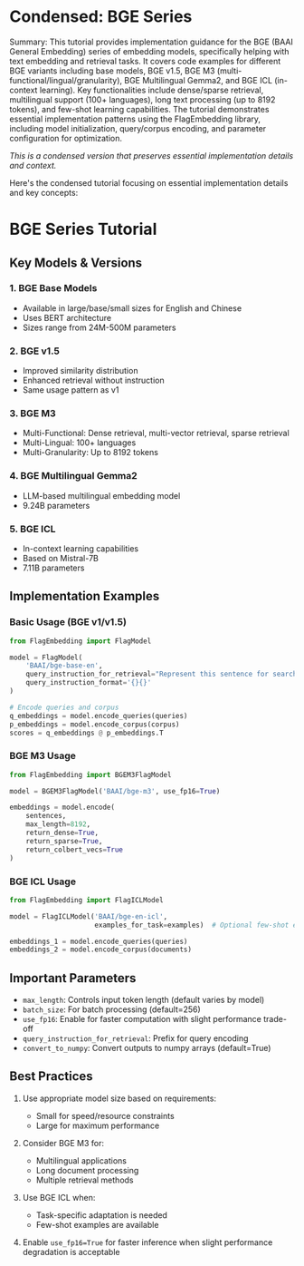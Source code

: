 # Condensed: BGE Series

Summary: This tutorial provides implementation guidance for the BGE (BAAI General Embedding) series of embedding models, specifically helping with text embedding and retrieval tasks. It covers code examples for different BGE variants including base models, BGE v1.5, BGE M3 (multi-functional/lingual/granularity), BGE Multilingual Gemma2, and BGE ICL (in-context learning). Key functionalities include dense/sparse retrieval, multilingual support (100+ languages), long text processing (up to 8192 tokens), and few-shot learning capabilities. The tutorial demonstrates essential implementation patterns using the FlagEmbedding library, including model initialization, query/corpus encoding, and parameter configuration for optimization.

*This is a condensed version that preserves essential implementation details and context.*

Here's the condensed tutorial focusing on essential implementation details and key concepts:

# BGE Series Tutorial

## Key Models & Versions

### 1. BGE Base Models
- Available in large/base/small sizes for English and Chinese
- Uses BERT architecture
- Sizes range from 24M-500M parameters

### 2. BGE v1.5 
- Improved similarity distribution
- Enhanced retrieval without instruction
- Same usage pattern as v1

### 3. BGE M3
- Multi-Functional: Dense retrieval, multi-vector retrieval, sparse retrieval
- Multi-Lingual: 100+ languages
- Multi-Granularity: Up to 8192 tokens

### 4. BGE Multilingual Gemma2
- LLM-based multilingual embedding model
- 9.24B parameters

### 5. BGE ICL
- In-context learning capabilities
- Based on Mistral-7B
- 7.11B parameters

## Implementation Examples

### Basic Usage (BGE v1/v1.5)
```python
from FlagEmbedding import FlagModel

model = FlagModel(
    'BAAI/bge-base-en',
    query_instruction_for_retrieval="Represent this sentence for searching relevant passages:",
    query_instruction_format='{}{}'
)

# Encode queries and corpus
q_embeddings = model.encode_queries(queries)
p_embeddings = model.encode_corpus(corpus)
scores = q_embeddings @ p_embeddings.T
```

### BGE M3 Usage
```python
from FlagEmbedding import BGEM3FlagModel

model = BGEM3FlagModel('BAAI/bge-m3', use_fp16=True)

embeddings = model.encode(
    sentences, 
    max_length=8192,
    return_dense=True, 
    return_sparse=True, 
    return_colbert_vecs=True
)
```

### BGE ICL Usage
```python
from FlagEmbedding import FlagICLModel

model = FlagICLModel('BAAI/bge-en-icl', 
                     examples_for_task=examples)  # Optional few-shot examples

embeddings_1 = model.encode_queries(queries)
embeddings_2 = model.encode_corpus(documents)
```

## Important Parameters

- `max_length`: Controls input token length (default varies by model)
- `batch_size`: For batch processing (default=256)
- `use_fp16`: Enable for faster computation with slight performance trade-off
- `query_instruction_for_retrieval`: Prefix for query encoding
- `convert_to_numpy`: Convert outputs to numpy arrays (default=True)

## Best Practices

1. Use appropriate model size based on requirements:
   - Small for speed/resource constraints
   - Large for maximum performance

2. Consider BGE M3 for:
   - Multilingual applications
   - Long document processing
   - Multiple retrieval methods

3. Use BGE ICL when:
   - Task-specific adaptation is needed
   - Few-shot examples are available

4. Enable `use_fp16=True` for faster inference when slight performance degradation is acceptable